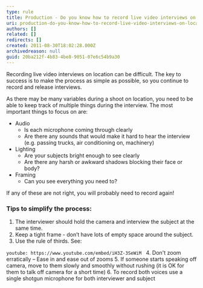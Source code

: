 ```yaml
---
type: rule
title: Production - Do you know how to record live video interviews on location?
uri: production-do-you-know-how-to-record-live-video-interviews-on-location
authors: []
related: []
redirects: []
created: 2011-08-30T18:02:28.000Z
archivedreason: null
guid: 20ba212f-4b83-4be8-9051-07e6c54b9a30
---
```


Recording live video interviews on location can be difficult. The key to success is to make the process as simple as possible, so you continue to record and release interviews.

<!--endintro-->
As there may be many variables during a shoot on location, you need to be able to keep track of multiple things during the interview.
The most important things to focus on are:
* Audio
   * Is each microphone coming through clearly
   * Are there any sounds that would make it hard to hear the interview (e.g. passing trucks, air conditioning on, machinery)
* Lighting
   * Are your subjects bright enough to see clearly
   * Are there any harsh or awkward shadows blocking their face or body?
* Framing
   * Can you see everything you need to?

If any of these are not right, you will probably need to record again!


### Tips to simplify the process:

1. The interviewer should hold the camera and interview the subject at the same time.
2. Keep a tight frame - don’t have lots of empty space around the subject.
3. Use the rule of thirds. See:


`youtube: https://www.youtube.com/embed/iH3Z-3SeWiM`
 
4. Don't zoom erratically – Ease in and ease out of zooms
5. If someone starts speaking off camera, move to them slowly and smoothly without rushing (it is OK for them to talk off camera for a short time)
6. To record both voices use a single shotgun microphone for both interviewer and subject
